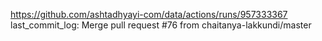 https://github.com/ashtadhyayi-com/data/actions/runs/957333367
last_commit_log: Merge pull request #76 from chaitanya-lakkundi/master